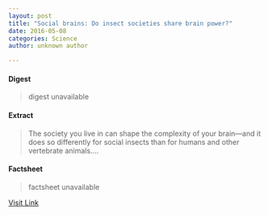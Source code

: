 ```yaml
---
layout: post
title: "Social brains: Do insect societies share brain power?"
date: 2016-05-08
categories: Science
author: unknown author

---
```



#### Digest
>digest unavailable

#### Extract
>The society you live in can shape the complexity of your brain—and it does so differently for social insects than for humans and other vertebrate animals....

#### Factsheet
>factsheet unavailable

[Visit Link](http://phys.org/news353669991.html)


